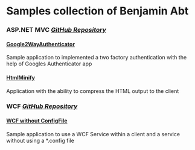 # Samples collection of Benjamin Abt

### ASP.NET MVC *[GitHub Repository](https://github.com/BenjaminAbt/samples.ASPNETMVC)*

#### [Google2WayAuthenticator](https://github.com/BenjaminAbt/samples.ASPNETMVC/tree/master/Google2WayAuthentication)
Sample application to implemented a two factory authentication with the help of Googles Authenticator app

#### [HtmlMinify](https://github.com/BenjaminAbt/samples.ASPNETMVC/tree/master/HtmlMinify)
Application with the ability to compress the HTML output to the client

### WCF *[GitHub Repository](https://github.com/BenjaminAbt/samples.WCF)*

#### [WCF without ConfigFile](https://github.com/BenjaminAbt/samples.WCF/tree/master/WCF%20without%20ConfigFile)
Sample application to use a WCF Service within a client and a service without using a *.config file